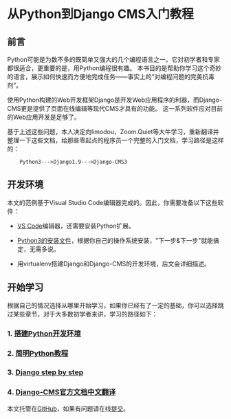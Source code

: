 从Python到Django CMS入门教程
===================

## 前言

Python可能是为数不多的既简单又强大的几个编程语言之一。它对初学者和专家都很适合，更重要的是，用Python编程很有趣。
本书目的是帮助你学习这个奇妙的语言，展示如何快速而方便地完成任务——事实上的“对编程问题的完美抗毒剂”。

使用Python构建的Web开发框架Django是开发Web应用程序的利器，而Django-CMS更是提供了页面在线编辑等现代CMS才具有的功能。
这一系列软件应对目前的Web应用开发是足够了。


基于上述这些问题，本人决定向limodou，Zoom.Quiet等大牛学习，重新翻译并整理一下这些文档，给那些零起点的程序员一个完整的入门文档，学习路径是这样的：

```
  	Python3--->Django1.9--->Django-CMS3
```

## 开发环境

本文的范例基于Visual Studio Code编辑器完成的。因此，你需要准备以下这些软件：

* [VS Code](https://code.visualstudio.com/)编辑器，还需要安装Python扩展。

* [Python3的安装文件](https://www.python.org/downloads/)，根据你自己的操作系统安装，"下一步&下一步"就能搞定，无需多说。

* 用virtualenv搭建Django和Django-CMS的开发环境，后文会详细描述。

## 开始学习

根据自己的情况选择从哪里开始学习，如果你已经有了一定的基础，你可以选择跳过某些章节，对于大多数初学者来讲，学习的路径如下：

### 1. [搭建Python开发环境](introduction/index)
### 2. [简明Python教程](a-byte-of-python3/index)
### 3. [Django step by step](django-step-by-step/index)
### 4. [Django-CMS官方文档中文翻译](django-cms/index)

本文托管在[GitHub](https://github.com/borisliu/from-python-to-django)，如果有问题请在线[提交](https://github.com/borisliu/from-python-to-django/issues)。
